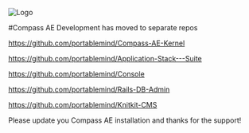 ![Logo](http://github.com/portablemind/compass_agile_enterprise/raw/master/erp_app/public/images/art/compass-logo-1-medium.png)


#Compass AE Development has moved to separate repos

https://github.com/portablemind/Compass-AE-Kernel

https://github.com/portablemind/Application-Stack---Suite

https://github.com/portablemind/Console

https://github.com/portablemind/Rails-DB-Admin

https://github.com/portablemind/Knitkit-CMS

Please update you Compass AE installation and thanks for the support!

